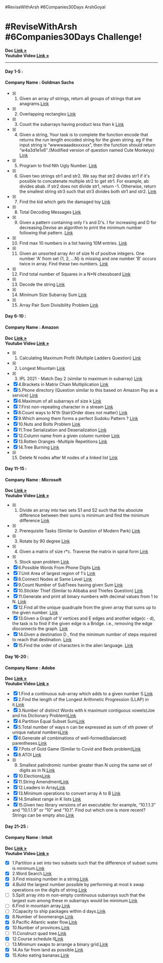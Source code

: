 #ReviseWithArsh #6Companies30Days ArshGoyal

# #ReviseWithArsh #6Companies30Days Challenge!
<b>Doc </b><a href="https://docs.google.com/document/d/e/2PACX-1vRgrSl5zCl8P92F0qNuJyDF9v8aqfNd1UB9fQWTb-_aohzhPbZ0GOVbXvfnGHgzbWWdkf9gr7ZgM0lj/pub"><strong>Link »</strong></a><br/>
<b>Youtube Video </b><a href="https://www.youtube.com/watch?v=8ESo_bXhRC4&ab_channel=ArshGoyal"><strong>Link »</strong></a><br/>
<hr/>

#### Day 1-5 :
#### Company Name : Goldman Sachs

- [x] 1. Given an array of strings, return all groups of strings that are anagrams.<a href="https://practice.geeksforgeeks.org/problems/print-anagrams-together/1/">Link</a>
- [x] 2. Overlapping rectangles <a href="https://practice.geeksforgeeks.org/problems/overlapping-rectangles1924/1/">Link</a>
- [x] 3. Count the subarrays having product less than k <a href="https://practice.geeksforgeeks.org/problems/count-the-subarrays-having-product-less-than-k1708/1/">Link</a>
- [x] 4. Given a string, Your task is to  complete the function encode that returns the run length encoded string for the given string. eg if the input string is “wwwwaaadexxxxxx”, then the function should return “w4a3d1e1x6″.(Modified version of question named Cute Monkeys) <a href="https://practice.geeksforgeeks.org/problems/run-length-encoding/1/">Link</a>
- [x] 5. Program to find Nth Ugly Number. <a href="https://practice.geeksforgeeks.org/problems/ugly-numbers2254/1/">Link</a>
- [x] 6. Given two strings str1 and str2. We say that str2 divides str1 if it's possible to concatenate multiple str2 to get str1. For example, ab divides abab. if str2 does not divide str1, return -1. Otherwise, return the smallest string str3 such that str3 divides both str1 and str2. <a href="https://leetcode.com/problems/greatest-common-divisor-of-strings/">Link</a>
- [x] 7. Find the kid which gets the damaged toy <a href="https://www.geeksforgeeks.org/distributing-m-items-circle-size-n-starting-k-th-position/">Link</a>
- [x] 8. Total Decoding Messages <a href="https://practice.geeksforgeeks.org/problems/total-decoding-messages1235/1/">Link</a>
- [x] 9. Given a pattern containing only I's and D's. I for increasing and D for decreasing.Devise an algorithm to print the minimum number following that pattern. <a href="https://practice.geeksforgeeks.org/problems/number-following-a-pattern3126/1">Link</a>
- [x] 10. Find max 10 numbers in a list having 10M entries. <a href="https://leetcode.com/discuss/interview-experience/514986/Goldman-Sachs-Interview-Process-and-Questions">Link</a>
- [x] 11. Given an unsorted array Arr of size N of positive integers. One number 'A' from     set {1, 2, …N} is missing and one number 'B' occurs twice in array. Find these two numbers. <a href="https://practice.geeksforgeeks.org/problems/find-missing-and-repeating2512/1/">Link</a>
- [x] 12. Find total number of Squares in a N*N chessboard <a href="https://practice.geeksforgeeks.org/problems/squares-in-nn-chessboard/0">Link</a>
- [x] 13. Decode the string <a href="https://practice.geeksforgeeks.org/problems/decode-the-string2444/1">Link</a>
- [x] 14. Minimum Size Subarray Sum <a href="https://leetcode.com/problems/minimum-size-subarray-sum/">Link</a>
- [x] 15. Array Pair Sum Divisibility Problem <a href="https://practice.geeksforgeeks.org/problems/array-pair-sum-divisibility-problem3257/1">Link</a>


#### Day 6-10 :
#### Company Name : Amazon

<b>Doc </b><a href="https://docs.google.com/document/d/1KH9GVaUCET-y5SL5sg6DAnon9XwRRW-sPiyJ2p7FRLs/edit"><strong>Link »</strong></a><br/>
<b>Youtube Video </b> <a href="https://www.youtube.com/watch?v=4ZBKj3ioGjY"><strong>Link »</strong></a><br/>


- [x] 1. Calculating Maximum Profit (Multiple Ladders Question) <a href="https://practice.geeksforgeeks.org/problems/maximum-profit4657/1">Link</a>
- [x] 2. Longest Mountain <a href="https://leetcode.com/problems/longest-mountain-in-array/">Link</a>
- [x] 3. IPL 2021 - Match Day 2 (similar to maximum in subarray) <a href="https://practice.geeksforgeeks.org/problems/deee0e8cf9910e7219f663c18d6d640ea0b87f87/1/
">Link</a>
- [x] 4.Brackets in Matrix Chain Multiplication <a href="https://practice.geeksforgeeks.org/problems/brackets-in-matrix-chain-multiplication1024/1/">Link</a>
- [x] 5.Phone directory (Question similar to this based on Amazon Pay as a service) <a href="https://practice.geeksforgeeks.org/problems/phone-directory4628/1/">Link</a>
- [x] 6.Maximum of all subarrays of size k <a href="https://practice.geeksforgeeks.org/problems/maximum-of-all-subarrays-of-size-k3101/1">Link</a>
- [x] 7.First non-repeating character in a stream <a href="https://practice.geeksforgeeks.org/problems/first-non-repeating-character-in-a-stream1216/1">Link</a>
- [x] 8.Count ways to N'th Stair(Order does not matter) <a href="https://practice.geeksforgeeks.org/problems/count-ways-to-nth-stairorder-does-not-matter1322/1/">Link</a>
- [x] 9.Which among them forms a perfect Sudoku Pattern ? <a href="https://practice.geeksforgeeks.org/problems/is-sudoku-valid4820/1/">Link</a>
- [x] 10.Nuts and Bolts Problem <a href="https://practice.geeksforgeeks.org/problems/nuts-and-bolts-problem0431/1">Link</a>
- [x] 11.Tree Serialization and Deserialization <a href="https://practice.geeksforgeeks.org/problems/serialize-and-deserialize-a-binary-tree/1">Link</a>
- [x] 12.Column name from a given column number <a href="https://practice.geeksforgeeks.org/problems/column-name-from-a-given-column-number4244/1/">Link</a>
- [x] 13.Rotten Oranges -Multiple Repetitions <a href="https://leetcode.com/problems/rotting-oranges/">Link</a>
- [x] 14.Tree Burning <a href="https://practice.geeksforgeeks.org/problems/burning-tree/1/">Link</a>
- [x] 15. Delete N nodes after M nodes of a linked list <a href="https://practice.geeksforgeeks.org/problems/delete-n-nodes-after-m-nodes-of-a-linked-list/1/">Link</a>

#### Day 11-15 :
#### Company Name : Microsoft

<b>Doc </b><a href="https://docs.google.com/document/d/1sSyOTeZBVJExf0oytLVGk6Z34h1usFm4QRkr1Wb5ouk/edit"><strong>Link »</strong></a><br/>
<b>Youtube Video </b> <a href="https://www.youtube.com/watch?v=t8FeH5jNA-E&t=105s&ab_channel=ArshGoyal"><strong>Link »</strong></a><br/>


- [x] 1. Divide an array into two sets S1 and S2 such that the absolute difference between their sums is minimum and find the minimum difference <a href="https://practice.geeksforgeeks.org/problems/minimum-sum-partition3317/1/">Link</a>
- [x] 2. Prerequisite Tasks (Similar to Question of Modern Park) <a href="https://practice.geeksforgeeks.org/problems/prerequisite-tasks/1/">Link</a>
- [x] 3. Rotate by 90 degree <a href="https://practice.geeksforgeeks.org/problems/rotate-by-90-degree0356/1/">Link</a>
- [x] 4. Given a matrix of size r*c. Traverse the matrix in spiral form <a href="https://practice.geeksforgeeks.org/problems/spirally-traversing-a-matrix-1587115621/1/">Link</a>
- [x] 5. Stock span problem <a href="https://practice.geeksforgeeks.org/problems/stock-span-problem-1587115621/1">Link</a>
- [x] 6.Possible Words From Phone Digits <a href="https://practice.geeksforgeeks.org/problems/possible-words-from-phone-digits-1587115620/1/">Link</a>
- [x] 7.Unit Area of largest region of 1's <a href="https://practice.geeksforgeeks.org/problems/length-of-largest-region-of-1s-1587115620/1/">Link</a>
- [x] 8.Connect Nodes at Same Level <a href="https://practice.geeksforgeeks.org/problems/connect-nodes-at-same-level/1/">Link</a>
- [x] 9.Count Number of SubTrees having given Sum <a href="https://practice.geeksforgeeks.org/problems/count-number-of-subtrees-having-given-sum/1/">Link</a>
- [x] 10.Stickler Thief (Similar to Alibaba and Thiefes Question) <a href="https://practice.geeksforgeeks.org/problems/stickler-theif-1587115621/1/">Link</a>
- [x] 11.Generate and print all binary numbers with decimal values from 1 to N. <a href="https://practice.geeksforgeeks.org/problems/generate-binary-numbers-1587115620/1/">Link</a>  
- [x] 12.Find all the unique quadruple from the given array that sums up to the given number. <a href="https://practice.geeksforgeeks.org/problems/find-all-four-sum-numbers1732/1">Link</a>
- [x] 13.Given a Graph of V vertices and E edges and another edge(c - d), the task is to find if the given edge is a Bridge. i.e., removing the edge disconnects the graph. <a href="https://practice.geeksforgeeks.org/problems/bridge-edge-in-graph/1">Link</a>
- [x] 14.Given a destination D , find the minimum number of steps required to reach that destination. <a href="https://practice.geeksforgeeks.org/problems/minimum-number-of-steps-to-reach-a-given-number5234/1/">Link</a>
- [x] 15.Find the order of characters in the alien language. <a href="https://practice.geeksforgeeks.org/problems/alien-dictionary/1/">Link</a>

#### Day 16-20 :
#### Company Name : Adobe

<b>Doc </b><a href="https://docs.google.com/document/d/1cEAe63fC3YMJRwKmCoVOIXFUaFv5LqNXedxaGpaqd6U/edit"><strong>Link »</strong></a><br/>
<b>Youtube Video </b> <a href="https://www.youtube.com/watch?v=IZx5M9AnWWQ&ab_channel=ArshGoyal"><strong>Link »</strong></a><br/>


- [x] 1.Find a continuous sub-array which adds to a given number S.<a href="https://practice.geeksforgeeks.org/problems/subarray-with-given-sum-1587115621/1">Link</a>
- [x] 2.Find the length of the Longest Arithmetic Progression (LLAP) in it.<a href="https://practice.geeksforgeeks.org/problems/longest-arithmetic-progression1019/1/">Link</a>
- [x] 3.Number of distinct Words with k maximum contiguous vowels(Joe and his Dictionary Problem)<a href="https://practice.geeksforgeeks.org/problems/7b9d245852bd8caf8a27d6d3961429f0a2b245f1/1/">Link</a>
- [x] 4.Partition Equal Subset Sum<a href="https://practice.geeksforgeeks.org/problems/subset-sum-problem2014/1">Link</a>
- [x] 5.Total number of ways n can be expressed as sum of xth power of unique natural numbers<a href="https://practice.geeksforgeeks.org/problems/express-as-sum-of-power-of-natural-numbers5647/1">Link</a>
- [x] 6.Generate all combinations of well-formed(balanced) parentheses.<a href="https://practice.geeksforgeeks.org/problems/generate-all-possible-parentheses/1/">Link</a>
- [x] 7.Pots of Gold Game (Similar to Covid and Beds problem)<a href="https://practice.geeksforgeeks.org/problems/pots-of-gold-game/1/">Link</a>
- [x] 8.ATOI <a href="https://practice.geeksforgeeks.org/problems/implement-atoi/1/">Link</a>
- [x] 9. Smallest palindromic number greater than N using the same set of digits as in N.<a href="https://practice.geeksforgeeks.org/problems/next-higher-palindromic-number-using-the-same-set-of-digits5859/1/">Link</a>
- [x] 10.Elections<a href="https://practice.geeksforgeeks.org/problems/winner-of-an-election-where-votes-are-represented-as-candidate-names-1587115621/1/">Link</a>
- [x] 11.String Amendment<a href="https://practice.geeksforgeeks.org/problems/amend-the-sentence3235/1">Link</a>
- [x] 12.Leaders in Array<a href="https://practice.geeksforgeeks.org/problems/leaders-in-an-array-1587115620/1/">Link</a>
- [x] 13.Minimum operations to convert array A to B <a href="https://practice.geeksforgeeks.org/problems/minimum-insertions-to-make-two-arrays-equal/1/">Link</a>
- [x] 14.Smallest range in K lists <a href="https://practice.geeksforgeeks.org/problems/find-smallest-range-containing-elements-from-k-lists/1/">Link</a>
- [x] 15.Given two library versions of an executable: for example, “10.1.1.3” and “10.1.1.9” or “10” and “10.1”. Find out which one is more recent? Strings can be empty also.<a href="https://www.geeksforgeeks.org/adobe-interview-experience-for-mts-1-1-5-years-experienced/">Link</a>

#### Day 21-25 :
#### Company Name : Intuit

<b>Doc </b><a href="https://docs.google.com/document/d/18oi6OlvcL3wYn20Jb9crW7NO4cGkL6vUfTvplNDGkTw/edit"><strong>Link »</strong></a><br/>
<b>Youtube Video </b> <a href="https://www.youtube.com/watch?v=8kss7doOQmw&t=1s"><strong>Link »</strong></a><br/>


- [x] 1.Partition a set into two subsets such that the difference of subset sums is minimum.<a href="https://www.geeksforgeeks.org/partition-a-set-into-two-subsets-such-that-the-difference-of-subset-sums-is-minimum/">Link</a>
- [x] 2.Word Search.<a href="https://practice.geeksforgeeks.org/problems/word-search/1/">Link</a>
- [x] 3.Find missing number in a string.<a href="https://practice.geeksforgeeks.org/problems/find-the-missing-no-in-string/1/">Link</a>
- [x] 4.Build the largest number possible by performing at most k swap operations on the digits of string.<a href="https://practice.geeksforgeeks.org/problems/largest-number-in-k-swaps-1587115620/1">Link</a>
- [ ] 5.Spilt array into m non-empty continuous subarrays such that the largest sum among these m subarrays would be minimum.<a href="https://leetcode.com/problems/split-array-largest-sum/">Link</a>
- [ ] 6.Find in mountain array.<a href="https://leetcode.com/problems/find-in-mountain-array">Link</a>
- [ ] 7.Capacity to ship packages within d days.<a href="https://leetcode.com/problems/capacity-to-ship-packages-within-d-days">Link</a>
- [x] 8.Number of boomerangs.<a href="https://leetcode.com/problems/number-of-boomerangs/">Link</a>
- [x] 9.Pacific Atlantic water flow.<a href="https://leetcode.com/problems/pacific-atlantic-water-flow/">Link</a>
- [x] 10.Number of provinces.<a href="https://leetcode.com/problems/number-of-provinces/">Link</a>
- [ ] 11.Construct quad tree.<a href="https://leetcode.com/problems/construct-quad-tree/">Link</a>
- [x] 12.Course schedule II<a href="https://leetcode.com/problems/course-schedule-ii/">Link</a>
- [ ] 13.Minimum swaps to arrange a binary grid.<a href="https://leetcode.com/problems/minimum-swaps-to-arrange-a-binary-grid">Link</a>
- [x] 14.As far from land as possible.<a href="https://leetcode.com/problems/as-far-from-land-as-possible/">Link</a>
- [x] 15.Koko eating bananas.<a href="https://leetcode.com/problems/koko-eating-bananas/">Link</a>
